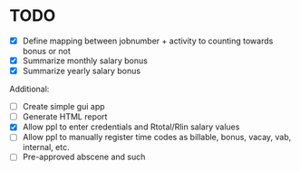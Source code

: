 # TODO

- [x] Define mapping between jobnumber + activity to counting towards bonus or not
- [x] Summarize monthly salary bonus
- [x] Summarize yearly salary bonus

Additional:
- [ ] Create simple gui app
- [ ] Generate HTML report
- [x] Allow ppl to enter credentials and Rtotal/Rlin salary values
- [ ] Allow ppl to manually register time codes as billable, bonus, vacay, vab, internal, etc.
- [ ] Pre-approved abscene and such